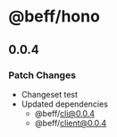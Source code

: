 # @beff/hono

## 0.0.4

### Patch Changes

- Changeset test
- Updated dependencies
  - @beff/cli@0.0.4
  - @beff/client@0.0.4
